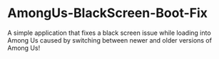 # AmongUs-BlackScreen-Boot-Fix
A simple application that fixes a black screen issue while loading into Among Us caused by switching between newer and older versions of Among Us!
